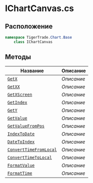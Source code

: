 
# IChartCanvas.cs
## Расположение
```csharp
namespace TigerTrade.Chart.Base  
    class IChartCanvas
```

## Методы
| Название | Описание |
| --- | --- |
| [`GetX`](./Методы/GetX.md) | *Описание* |
| [`GetXX`](./Методы/GetXX.md) | *Описание* |
| [`GetXScreen`](./Методы/GetXScreen.md) | *Описание* |
| [`GetIndex`](./Методы/GetIndex.md) | *Описание* |
| [`GetY`](./Методы/GetY.md) | *Описание* |
| [`GetValue`](./Методы/GetValue.md) | *Описание* |
| [`GetValueFromPos`](./Методы/GetValueFromPos.md) | *Описание* |
| [`IndexToDate`](./Методы/IndexToDate.md) | *Описание* |
| [`DateToIndex`](./Методы/DateToIndex.md) | *Описание* |
| [`ConvertTimeFromLocal`](./Методы/ConvertTimeFromLocal.md) | *Описание* |
| [`ConvertTimeToLocal`](./Методы/ConvertTimeToLocal.md) | *Описание* |
| [`FormatValue`](./Методы/FormatValue.md) | *Описание* |
| [`FormatTime`](./Методы/FormatTime.md) | *Описание* |
